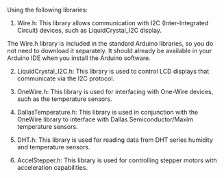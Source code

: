 Using the following libraries:

1. Wire.h: This library allows communication with I2C (Inter-Integrated Circuit) devices, such as LiquidCrystal_I2C display.

The Wire.h library is included in the standard Arduino libraries, so you do not need to download it separately. It should 
already be available in your Arduino IDE when you install the Arduino software.

2. LiquidCrystal_I2C.h: This library is used to control LCD displays that communicate via the I2C protocol.

3. OneWire.h: This library is used for interfacing with One-Wire devices, such as the temperature sensors.

4. DallasTemperature.h: This library is used in conjunction with the OneWire library to interface with Dallas Semiconductor/Maxim temperature sensors.

5. DHT.h: This library is used for reading data from DHT series humidity and temperature sensors.

6. AccelStepper.h: This library is used for controlling stepper motors with acceleration capabilities.

